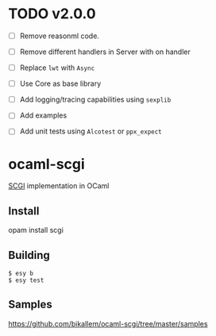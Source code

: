 # TODO v2.0.0
- [ ] Remove reasonml code.
- [ ] Remove different handlers in Server with on handler
- [ ] Replace `lwt` with `Async`
- [ ] Use Core as base library
- [ ] Add logging/tracing capabilities using `sexplib`
- [ ] Add examples
- [ ] Add unit tests using `Alcotest` or `ppx_expect`


# ocaml-scgi

[SCGI](http://www.python.ca/scgi/protocol.txt) implementation in OCaml

## Install

opam install scgi

## Building

    $ esy b
    $ esy test
    
## Samples
https://github.com/bikallem/ocaml-scgi/tree/master/samples
